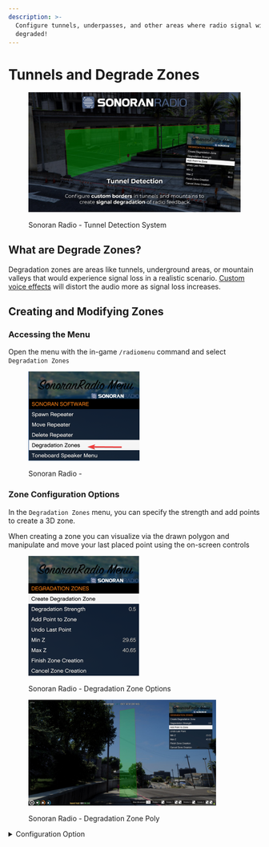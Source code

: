 ```yaml
---
description: >-
  Configure tunnels, underpasses, and other areas where radio signal will be
  degraded!
---
```


# Tunnels and Degrade Zones

<figure><img src="../../../.gitbook/assets/image (43).png" alt=""><figcaption><p>Sonoran Radio - Tunnel Detection System</p></figcaption></figure>

## What are Degrade Zones?

Degradation zones are areas like tunnels, underground areas, or mountain valleys that would experience signal loss in a realistic scenario. [Custom voice effects](../dispatch-panel/custom-voice-effects.md) will distort the audio more as signal loss increases.

## Creating and Modifying Zones

### Accessing the Menu

Open the menu with the in-game `/radiomenu` command and select `Degradation Zones`

<figure><img src="../../../.gitbook/assets/image (2).png" alt="" width="222"><figcaption><p>Sonoran Radio - </p></figcaption></figure>

### Zone Configuration Options

In the `Degradation Zones` menu, you can specify the strength and add points to create a 3D zone.

When creating a zone you can visualize via the drawn polygon and manipulate and move your last placed point using the on-screen controls

<div>

<figure><img src="../../../.gitbook/assets/image (3).png" alt="" width="221"><figcaption><p>Sonoran Radio - Degradation Zone Options</p></figcaption></figure>

 

<figure><img src="../../../.gitbook/assets/image (74).png" alt="" width="375"><figcaption><p>Sonoran Radio - Degradation Zone Poly</p></figcaption></figure>

</div>

<details>

<summary>Configuration Option</summary>

`Strength` \
\- The percent the signal strength will be cut by when inside the zone (0-1).\
\- Example: 0.5 = 50% [voice effect](../dispatch-panel/custom-voice-effects.md) degradation&#x20;

`Add Point to Zone`\
\- Adds another point to the 3D zone

`Undo Last Point`\
\- Removes the last place point in the 3D zone

`Min Z`\
\- The minimum Z value (floor height) of the 3D zone

`Max Z`\
\- The maximum Z value (ceiling height) of the 3D zone

`Finish Zone Creation`\
\- Finishes the 3D zone and saves to the `tunnels.json` file

`Cancel Zone Creation`\
\- Cancels the 3D zone editor and closes the menu

</details>
